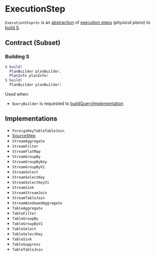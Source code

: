 # ExecutionStep

`ExecutionStep<S>` is an [abstraction](#contract) of [execution steps](#implementations) (_physical plans_) to [build S](#build).

## Contract (Subset)

### <span id="build"> Building S

```java
S build(
  PlanBuilder planBuilder,
  PlanInfo planInfo)
S build(
  PlanBuilder planBuilder)
```

Used when:

* `QueryBuilder` is requested to [buildQueryImplementation](QueryBuilder.md#buildQueryImplementation)

## Implementations

* `ForeignKeyTableTableJoin`
* [SourceStep](SourceStep.md)
* `StreamAggregate`
* `StreamFilter`
* `StreamFlatMap`
* `StreamGroupBy`
* `StreamGroupByKey`
* `StreamGroupByV1`
* `StreamSelect`
* `StreamSelectKey`
* `StreamSelectKeyV1`
* `StreamSink`
* `StreamStreamJoin`
* `StreamTableJoin`
* `StreamWindowedAggregate`
* `TableAggregate`
* `TableFilter`
* `TableGroupBy`
* `TableGroupByV1`
* `TableSelect`
* `TableSelectKey`
* `TableSink`
* `TableSuppress`
* `TableTableJoin`
